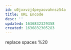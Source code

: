 ```yaml
---
id: u0jxxvzj4peyaovahnsz54a
title: URL Encode
desc: ''
updated: 1636832329358
created: 1636832305283
---
```


replace spaces
%20
